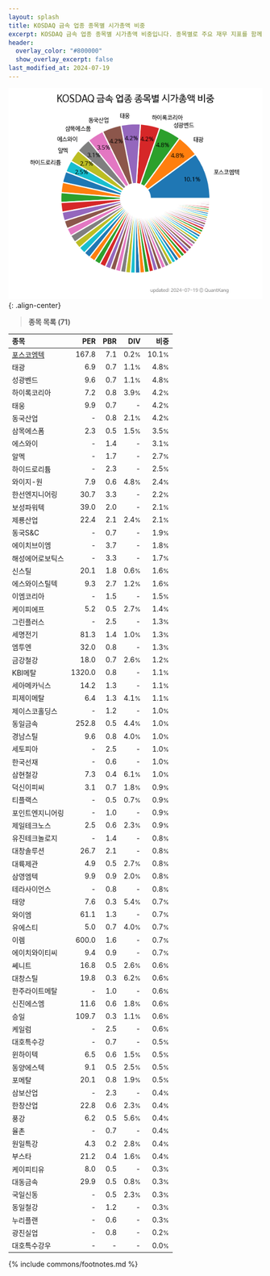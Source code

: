 ```yaml
---
layout: splash
title: KOSDAQ 금속 업종 종목별 시가총액 비중
excerpt: KOSDAQ 금속 업종 종목별 시가총액 비중입니다. 종목별로 주요 재무 지표를 함께 표시합니다.
header:
  overlay_color: "#800000"
  show_overlay_excerpt: false
last_modified_at: 2024-07-19
---
```



![KOSDAQ 금속 업종 종목별 시가총액 비중](/stats/sector/images/kosdaq_업종_금속_종목.png){: .align-center}


> **종목 목록 (71)**<a id="list"></a>

| **종목** | **PER** | **PBR** | **DIV** | **비중** |
| :------- | ------: | ------: | ------: | -------: |
| [포스코엠텍](/009520/) | 167.8 | 7.1 | 0.2<small>%</small> | 10.1<small>%</small> |
| 태광 | 6.9 | 0.7 | 1.1<small>%</small> | 4.8<small>%</small> |
| 성광벤드 | 9.6 | 0.7 | 1.1<small>%</small> | 4.8<small>%</small> |
| 하이록코리아 | 7.2 | 0.8 | 3.9<small>%</small> | 4.2<small>%</small> |
| 태웅 | 9.9 | 0.7 | - | 4.2<small>%</small> |
| 동국산업 | - | 0.8 | 2.1<small>%</small> | 4.2<small>%</small> |
| 삼목에스폼 | 2.3 | 0.5 | 1.5<small>%</small> | 3.5<small>%</small> |
| 에스와이 | - | 1.4 | - | 3.1<small>%</small> |
| 알멕 | - | 1.7 | - | 2.7<small>%</small> |
| 하이드로리튬 | - | 2.3 | - | 2.5<small>%</small> |
| 와이지-원 | 7.9 | 0.6 | 4.8<small>%</small> | 2.4<small>%</small> |
| 한선엔지니어링 | 30.7 | 3.3 | - | 2.2<small>%</small> |
| 보성파워텍 | 39.0 | 2.0 | - | 2.1<small>%</small> |
| 제룡산업 | 22.4 | 2.1 | 2.4<small>%</small> | 2.1<small>%</small> |
| 동국S&C | - | 0.7 | - | 1.9<small>%</small> |
| 에이치브이엠 | - | 3.7 | - | 1.8<small>%</small> |
| 해성에어로보틱스 | - | 3.3 | - | 1.7<small>%</small> |
| 신스틸 | 20.1 | 1.8 | 0.6<small>%</small> | 1.6<small>%</small> |
| 에스와이스틸텍 | 9.3 | 2.7 | 1.2<small>%</small> | 1.6<small>%</small> |
| 이엠코리아 | - | 1.5 | - | 1.5<small>%</small> |
| 케이피에프 | 5.2 | 0.5 | 2.7<small>%</small> | 1.4<small>%</small> |
| 그린플러스 | - | 2.5 | - | 1.3<small>%</small> |
| 세명전기 | 81.3 | 1.4 | 1.0<small>%</small> | 1.3<small>%</small> |
| 엠투엔 | 32.0 | 0.8 | - | 1.3<small>%</small> |
| 금강철강 | 18.0 | 0.7 | 2.6<small>%</small> | 1.2<small>%</small> |
| KBI메탈 | 1320.0 | 0.8 | - | 1.1<small>%</small> |
| 세아메카닉스 | 14.2 | 1.3 | - | 1.1<small>%</small> |
| 피제이메탈 | 6.4 | 1.3 | 4.1<small>%</small> | 1.1<small>%</small> |
| 제이스코홀딩스 | - | 1.2 | - | 1.0<small>%</small> |
| 동일금속 | 252.8 | 0.5 | 4.4<small>%</small> | 1.0<small>%</small> |
| 경남스틸 | 9.6 | 0.8 | 4.0<small>%</small> | 1.0<small>%</small> |
| 세토피아 | - | 2.5 | - | 1.0<small>%</small> |
| 한국선재 | - | 0.6 | - | 1.0<small>%</small> |
| 삼현철강 | 7.3 | 0.4 | 6.1<small>%</small> | 1.0<small>%</small> |
| 덕신이피씨 | 3.1 | 0.7 | 1.8<small>%</small> | 0.9<small>%</small> |
| 티플랙스 | - | 0.5 | 0.7<small>%</small> | 0.9<small>%</small> |
| 포인트엔지니어링 | - | 1.0 | - | 0.9<small>%</small> |
| 제일테크노스 | 2.5 | 0.6 | 2.3<small>%</small> | 0.9<small>%</small> |
| 유진테크놀로지 | - | 1.4 | - | 0.8<small>%</small> |
| 대창솔루션 | 26.7 | 2.1 | - | 0.8<small>%</small> |
| 대륙제관 | 4.9 | 0.5 | 2.7<small>%</small> | 0.8<small>%</small> |
| 삼영엠텍 | 9.9 | 0.9 | 2.0<small>%</small> | 0.8<small>%</small> |
| 테라사이언스 | - | 0.8 | - | 0.8<small>%</small> |
| 태양 | 7.6 | 0.3 | 5.4<small>%</small> | 0.7<small>%</small> |
| 와이엠 | 61.1 | 1.3 | - | 0.7<small>%</small> |
| 유에스티 | 5.0 | 0.7 | 4.0<small>%</small> | 0.7<small>%</small> |
| 이렘 | 600.0 | 1.6 | - | 0.7<small>%</small> |
| 에이치와이티씨 | 9.4 | 0.9 | - | 0.7<small>%</small> |
| 쎄니트 | 16.8 | 0.5 | 2.6<small>%</small> | 0.6<small>%</small> |
| 대창스틸 | 19.8 | 0.3 | 6.2<small>%</small> | 0.6<small>%</small> |
| 한주라이트메탈 | - | 1.0 | - | 0.6<small>%</small> |
| 신진에스엠 | 11.6 | 0.6 | 1.8<small>%</small> | 0.6<small>%</small> |
| 승일 | 109.7 | 0.3 | 1.1<small>%</small> | 0.6<small>%</small> |
| 케일럼 | - | 2.5 | - | 0.6<small>%</small> |
| 대호특수강 | - | 0.7 | - | 0.5<small>%</small> |
| 윈하이텍 | 6.5 | 0.6 | 1.5<small>%</small> | 0.5<small>%</small> |
| 동양에스텍 | 9.1 | 0.5 | 2.5<small>%</small> | 0.5<small>%</small> |
| 포메탈 | 20.1 | 0.8 | 1.9<small>%</small> | 0.5<small>%</small> |
| 삼보산업 | - | 2.3 | - | 0.4<small>%</small> |
| 한창산업 | 22.8 | 0.6 | 2.3<small>%</small> | 0.4<small>%</small> |
| 풍강 | 6.2 | 0.5 | 5.6<small>%</small> | 0.4<small>%</small> |
| 율촌 | - | 0.7 | - | 0.4<small>%</small> |
| 원일특강 | 4.3 | 0.2 | 2.8<small>%</small> | 0.4<small>%</small> |
| 부스타 | 21.2 | 0.4 | 1.6<small>%</small> | 0.4<small>%</small> |
| 케이피티유 | 8.0 | 0.5 | - | 0.3<small>%</small> |
| 대동금속 | 29.9 | 0.5 | 0.8<small>%</small> | 0.3<small>%</small> |
| 국일신동 | - | 0.5 | 2.3<small>%</small> | 0.3<small>%</small> |
| 동일철강 | - | 1.2 | - | 0.3<small>%</small> |
| 누리플랜 | - | 0.6 | - | 0.3<small>%</small> |
| 광진실업 | - | 0.8 | - | 0.2<small>%</small> |
| 대호특수강우 | - | - | - | 0.0<small>%</small> |

{% include commons/footnotes.md %}